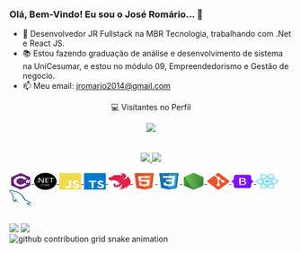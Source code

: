### Olá, Bem-Vindo! Eu sou o José Romário... 👋

- 🔭 Desenvolvedor JR Fullstack na MBR Tecnologia, trabalhando com .Net e React JS.
- 📚 Estou fazendo graduação de análise e desenvolvimento de sistema na UniCesumar, e estou no módulo 09, Empreendedorismo e Gestão de negocio.
- 📫 Meu email: jromario2014@gmail.com

<div align="center">
 <p align="center">💻 Visitantes no Perfil </p>
 <img align="relative" src="https://profile-counter.glitch.me/jromarioss/count.svg" > 
</div>
<br/>

<img align="center" alt="" src="https://user-images.githubusercontent.com/70382532/138322189-2db8df52-9dcb-40a0-88a8-c365466bd33d.gif" />

<div align="center">
  <a href="https://github.com/jromarioss" target="_blank">
  <img height="180em" src="https://github-readme-stats.vercel.app/api?username=jromarioss&show_icons=true&theme=dark&include_all_commits=true&count_private=true" />
  <img height="180em" src="https://github-readme-stats.vercel.app/api/top-langs/?username=jromarioss&layout=compact&langs_count=7&theme=dark" />
</div>
  
<div style="display: inline_block"><br>
  <img align="center" alt="jromarioss-Js" height="30" width="40" src="https://raw.githubusercontent.com/devicons/devicon/master/icons/csharp/csharp-plain.svg">
  <img align="center" alt="jromarioss-Js" height="30" width="40" src="https://raw.githubusercontent.com/devicons/devicon/master/icons/dotnetcore/dotnetcore-plain.svg">
  <img align="center" alt="jromarioss-Js" height="30" width="40" src="https://raw.githubusercontent.com/devicons/devicon/master/icons/javascript/javascript-plain.svg">
  <img align="center" alt="jromarioss-Ts" height="30" width="40" src="https://raw.githubusercontent.com/devicons/devicon/master/icons/typescript/typescript-plain.svg">
  <img align="center" alt="jromarioss-Ts" height="30" width="40" src="https://raw.githubusercontent.com/devicons/devicon/master/icons/nestjs/nestjs-original.svg">
  
  <img align="center" alt="jromarioss-HTML" height="30" width="40" src="https://raw.githubusercontent.com/devicons/devicon/master/icons/html5/html5-original.svg">
  <img align="center" alt="jromarioss-CSS" height="30" width="40" src="https://raw.githubusercontent.com/devicons/devicon/master/icons/css3/css3-original.svg">

  <img align="center" alt="jromarioss-NodeJs" height="30" width="40" src="https://raw.githubusercontent.com/devicons/devicon/master/icons/nodejs/nodejs-original.svg">
  <img align="center" alt="jromarioss-Git" height="30" width="40" src="https://raw.githubusercontent.com/devicons/devicon/master/icons/git/git-original.svg">
  <img align="center" alt="jromarioss-Bootstrap" height="30" width="40" src="https://raw.githubusercontent.com/devicons/devicon/master/icons/bootstrap/bootstrap-original.svg">
  <img align="center" alt="jromarioss-ReactJs" height="30" width="40" src="https://raw.githubusercontent.com/devicons/devicon/master/icons/react/react-original.svg">
  <img align="center" alt="jromarioss-Mysql" height="30" width="40" src="https://raw.githubusercontent.com/devicons/devicon/master/icons/mysql/mysql-original.svg"
</div>
  
  ##
 
<div> 
  <a href ="mailto:jromario2014@gmail.com"><img src="https://img.shields.io/badge/-Gmail-%23333?style=for-the-badge&logo=gmail&logoColor=white" target="_blank"></a>
  <a href="https://www.linkedin.com/in/jromarioss/" target="_blank" rel="external"><img src="https://img.shields.io/badge/-LinkedIn-%230077B5?style=for-the-badge&logo=linkedin&logoColor=white" target="_blank"></a> 
</div>
<picture>
  <source
    media="(prefers-color-scheme: dark)"
    srcset="https://raw.githubusercontent.com/platane/jromarioss/output/github-contribution-grid-snake-dark.svg"
  />
  <source
    media="(prefers-color-scheme: light)"
    srcset="https://raw.githubusercontent.com/platane/jromarioss/output/github-contribution-grid-snake.svg"
  />
  <img
    alt="github contribution grid snake animation"
    src="https://raw.githubusercontent.com/platane/jromarioss/output/github-contribution-grid-snake.svg"
  />
</picture>

